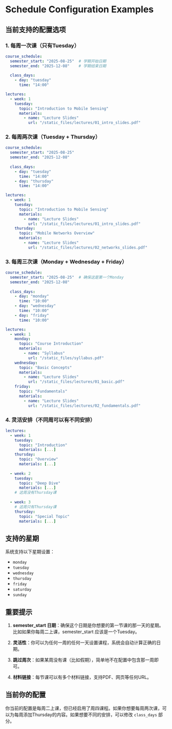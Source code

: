 # Schedule Configuration Examples

## 当前支持的配置选项

### 1. 每周一次课（只有Tuesday）

```yaml
course_schedule:
  semester_start: "2025-08-25"  # 学期开始日期
  semester_end: "2025-12-08"    # 学期结束日期
  
  class_days:
    - day: "tuesday"
      time: "14:00"

lectures:
  - week: 1
    tuesday:
      topic: "Introduction to Mobile Sensing"
      materials:
        - name: "Lecture Slides"
          url: "/static_files/lectures/01_intro_slides.pdf"
```

### 2. 每周两次课（Tuesday + Thursday）

```yaml
course_schedule:
  semester_start: "2025-08-25"  
  semester_end: "2025-12-08"    
  
  class_days:
    - day: "tuesday"
      time: "14:00"
    - day: "thursday"
      time: "14:00"

lectures:
  - week: 1
    tuesday:
      topic: "Introduction to Mobile Sensing"
      materials:
        - name: "Lecture Slides"
          url: "/static_files/lectures/01_intro_slides.pdf"
    thursday:
      topic: "Mobile Networks Overview"
      materials:
        - name: "Lecture Slides"
          url: "/static_files/lectures/02_networks_slides.pdf"
```

### 3. 每周三次课（Monday + Wednesday + Friday）

```yaml
course_schedule:
  semester_start: "2025-08-25"  # 确保这是第一个Monday
  semester_end: "2025-12-08"    
  
  class_days:
    - day: "monday"
      time: "10:00"
    - day: "wednesday"
      time: "10:00"
    - day: "friday"
      time: "10:00"

lectures:
  - week: 1
    monday:
      topic: "Course Introduction"
      materials:
        - name: "Syllabus"
          url: "/static_files/syllabus.pdf"
    wednesday:
      topic: "Basic Concepts"
      materials:
        - name: "Lecture Slides"
          url: "/static_files/lectures/01_basic.pdf"
    friday:
      topic: "Fundamentals"
      materials:
        - name: "Lecture Slides"
          url: "/static_files/lectures/02_fundamentals.pdf"
```

### 4. 灵活安排（不同周可以有不同安排）

```yaml
lectures:
  - week: 1
    tuesday:
      topic: "Introduction"
      materials: [...]
    thursday:
      topic: "Overview"
      materials: [...]
  
  - week: 2
    tuesday:
      topic: "Deep Dive"
      materials: [...]
    # 这周没有Thursday课
  
  - week: 3
    # 这周只有Thursday课
    thursday:
      topic: "Special Topic"
      materials: [...]
```

## 支持的星期

系统支持以下星期设置：
- `monday`
- `tuesday` 
- `wednesday`
- `thursday`
- `friday`
- `saturday`
- `sunday`

## 重要提示

1. **semester_start 日期**：确保这个日期是你想要的第一节课的那一天的星期。比如如果你每周二上课，semester_start 应该是一个Tuesday。

2. **灵活性**：你可以为任何一周的任何一天设置课程，系统会自动计算正确的日期。

3. **跳过周次**：如果某周没有课（比如假期），简单地不在配置中包含那一周即可。

4. **材料链接**：每节课可以有多个材料链接，支持PDF、网页等任何URL。

## 当前你的配置

你当前的配置是每周二上课，但已经启用了周四课程。如果你想要每周两次课，可以为每周添加Thursday的内容。如果想要不同的安排，可以修改 `class_days` 部分。